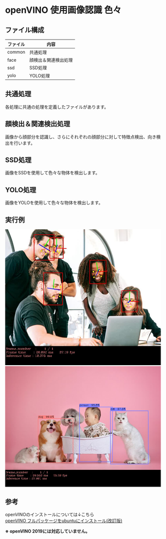 # openVINO 使用画像認識 色々

## ファイル構成

| ファイル             | 内容                                             |
|----------------------|--------------------------------------------------|
| common               | 共通処理                                         |
| face                 | 顔検出＆関連検出処理                             |
| ssd                  | SSD処理                                          |
| yolo                 | YOLO処理                                         |


## 共通処理
各処理に共通の処理を定義したファイルがあります。

## 顔検出＆関連検出処理
画像から顔部分を認識し、さらにそれぞれの顔部分に対して特徴点検出、向き検出を行います。

## SSD処理
画像をSSDを使用して色々な物体を検出します。

## YOLO処理
画像をYOLOを使用して色々な物体を検出します。

## 実行例
![実行例](sample/face_out.jpg)
![実行例](sample/ssd_out.jpg)

## 参考
openVINOのインストールについては↓こちら  
[openVINO フルパッケージをubuntuにインストール(改訂版)](https://ippei8jp.github.io/memoBlog/2020/06/16/openVINO_ubuntu_2.html)

**※ openVINO 2019には対応していません。**  
